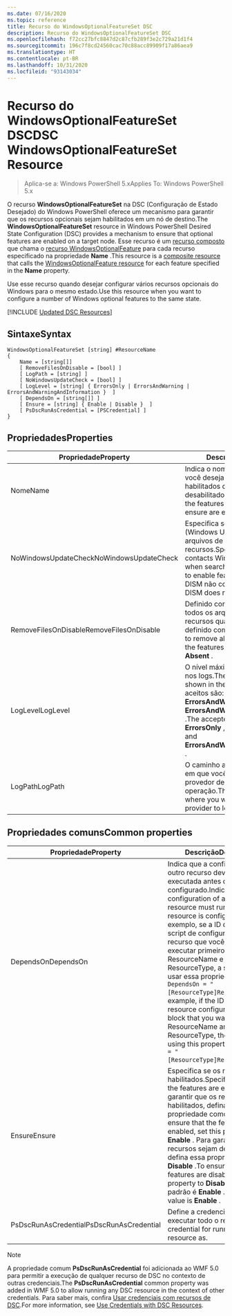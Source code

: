 ```yaml
---
ms.date: 07/16/2020
ms.topic: reference
title: Recurso do WindowsOptionalFeatureSet DSC
description: Recurso do WindowsOptionalFeatureSet DSC
ms.openlocfilehash: f72cc27bfc8847d2c87cfb289f3e2c729a21d1f4
ms.sourcegitcommit: 196c7f8cd24560cac70c88acc89909f17a86aea9
ms.translationtype: HT
ms.contentlocale: pt-BR
ms.lasthandoff: 10/31/2020
ms.locfileid: "93143034"
---
```

# <a name="dsc-windowsoptionalfeatureset-resource"></a><span data-ttu-id="0c53e-103">Recurso do WindowsOptionalFeatureSet DSC</span><span class="sxs-lookup"><span data-stu-id="0c53e-103">DSC WindowsOptionalFeatureSet Resource</span></span>

> <span data-ttu-id="0c53e-104">Aplica-se a: Windows PowerShell 5.x</span><span class="sxs-lookup"><span data-stu-id="0c53e-104">Applies To: Windows PowerShell 5.x</span></span>

<span data-ttu-id="0c53e-105">O recurso **WindowsOptionalFeatureSet** na DSC (Configuração de Estado Desejado) do Windows PowerShell oferece um mecanismo para garantir que os recursos opcionais sejam habilitados em um nó de destino.</span><span class="sxs-lookup"><span data-stu-id="0c53e-105">The **WindowsOptionalFeatureSet** resource in Windows PowerShell Desired State Configuration (DSC) provides a mechanism to ensure that optional features are enabled on a target node.</span></span> <span data-ttu-id="0c53e-106">Esse recurso é um [recurso composto](../../../resources/authoringResourceComposite.md) que chama o [recurso WindowsOptionalFeature](windowsOptionalFeatureResource.md) para cada recurso especificado na propriedade **Name** .</span><span class="sxs-lookup"><span data-stu-id="0c53e-106">This resource is a [composite resource](../../../resources/authoringResourceComposite.md) that calls the [WindowsOptionalFeature resource](windowsOptionalFeatureResource.md) for each feature specified in the **Name** property.</span></span>

<span data-ttu-id="0c53e-107">Use esse recurso quando desejar configurar vários recursos opcionais do Windows para o mesmo estado.</span><span class="sxs-lookup"><span data-stu-id="0c53e-107">Use this resource when you want to configure a number of Windows optional features to the same state.</span></span>

[!INCLUDE [Updated DSC Resources](../../../../../includes/dsc-resources.md)]

## <a name="syntax"></a><span data-ttu-id="0c53e-108">Sintaxe</span><span class="sxs-lookup"><span data-stu-id="0c53e-108">Syntax</span></span>

```Syntax
WindowsOptionalFeatureSet [string] #ResourceName
{
    Name = [string[]]
    [ RemoveFilesOnDisable = [bool] ]
    [ LogPath = [string] ]
    [ NoWindowsUpdateCheck = [bool] ]
    [ LogLevel = [string] { ErrorsOnly | ErrorsAndWarning | ErrorsAndWarningAndInformation }  ]
    [ DependsOn = [string[]] ]
    [ Ensure = [string] { Enable | Disable }  ]
    [ PsDscRunAsCredential = [PSCredential] ]
}
```

## <a name="properties"></a><span data-ttu-id="0c53e-109">Propriedades</span><span class="sxs-lookup"><span data-stu-id="0c53e-109">Properties</span></span>

|<span data-ttu-id="0c53e-110">Propriedade</span><span class="sxs-lookup"><span data-stu-id="0c53e-110">Property</span></span> |<span data-ttu-id="0c53e-111">Descrição</span><span class="sxs-lookup"><span data-stu-id="0c53e-111">Description</span></span> |
|---|---|
|<span data-ttu-id="0c53e-112">Nome</span><span class="sxs-lookup"><span data-stu-id="0c53e-112">Name</span></span> |<span data-ttu-id="0c53e-113">Indica o nome dos recursos que você deseja garantir que estejam habilitados ou desabilitados.</span><span class="sxs-lookup"><span data-stu-id="0c53e-113">Indicates the name of the features that you want to ensure are enabled or disabled.</span></span> |
|<span data-ttu-id="0c53e-114">NoWindowsUpdateCheck</span><span class="sxs-lookup"><span data-stu-id="0c53e-114">NoWindowsUpdateCheck</span></span> |<span data-ttu-id="0c53e-115">Especifica se o DISM contata o WU (Windows Update) ao procurar os arquivos de origem para habilitar recursos.</span><span class="sxs-lookup"><span data-stu-id="0c53e-115">Specifies whether DISM contacts Windows Update (WU) when searching for the source files to enable features.</span></span> <span data-ttu-id="0c53e-116">Se `$true`, o DISM não contatará o WU.</span><span class="sxs-lookup"><span data-stu-id="0c53e-116">If `$true`, DISM does not contact WU.</span></span> |
|<span data-ttu-id="0c53e-117">RemoveFilesOnDisable</span><span class="sxs-lookup"><span data-stu-id="0c53e-117">RemoveFilesOnDisable</span></span> |<span data-ttu-id="0c53e-118">Definido como `$true` para remover todos os arquivos associados aos recursos quando **Ensure** está definido como **Absent** .</span><span class="sxs-lookup"><span data-stu-id="0c53e-118">Set to `$true` to remove all files associated with the features when **Ensure** is set to **Absent** .</span></span> |
|<span data-ttu-id="0c53e-119">LogLevel</span><span class="sxs-lookup"><span data-stu-id="0c53e-119">LogLevel</span></span> |<span data-ttu-id="0c53e-120">O nível máximo de saída mostrado nos logs.</span><span class="sxs-lookup"><span data-stu-id="0c53e-120">The maximum output level shown in the logs.</span></span> <span data-ttu-id="0c53e-121">Os valores aceitos são: **ErrorsOnly** , **ErrorsAndWarning** e **ErrorsAndWarningAndInformation** .</span><span class="sxs-lookup"><span data-stu-id="0c53e-121">The accepted values are: **ErrorsOnly** , **ErrorsAndWarning** , and **ErrorsAndWarningAndInformation** .</span></span> |
|<span data-ttu-id="0c53e-122">LogPath</span><span class="sxs-lookup"><span data-stu-id="0c53e-122">LogPath</span></span> |<span data-ttu-id="0c53e-123">O caminho até um arquivo de log em que você deseja que o provedor de recursos registre a operação.</span><span class="sxs-lookup"><span data-stu-id="0c53e-123">The path to a log file where you want the resource provider to log the operation.</span></span> |

## <a name="common-properties"></a><span data-ttu-id="0c53e-124">Propriedades comuns</span><span class="sxs-lookup"><span data-stu-id="0c53e-124">Common properties</span></span>

|<span data-ttu-id="0c53e-125">Propriedade</span><span class="sxs-lookup"><span data-stu-id="0c53e-125">Property</span></span> |<span data-ttu-id="0c53e-126">Descrição</span><span class="sxs-lookup"><span data-stu-id="0c53e-126">Description</span></span> |
|---|---|
|<span data-ttu-id="0c53e-127">DependsOn</span><span class="sxs-lookup"><span data-stu-id="0c53e-127">DependsOn</span></span> |<span data-ttu-id="0c53e-128">Indica que a configuração de outro recurso deve ser executada antes de ele ser configurado.</span><span class="sxs-lookup"><span data-stu-id="0c53e-128">Indicates that the configuration of another resource must run before this resource is configured.</span></span> <span data-ttu-id="0c53e-129">Por exemplo, se a ID do bloco de script de configuração do recurso que você deseja executar primeiro for ResourceName e seu tipo for ResourceType, a sintaxe para usar essa propriedade será `DependsOn = "[ResourceType]ResourceName"`.</span><span class="sxs-lookup"><span data-stu-id="0c53e-129">For example, if the ID of the resource configuration script block that you want to run first is ResourceName and its type is ResourceType, the syntax for using this property is `DependsOn = "[ResourceType]ResourceName"`.</span></span> |
|<span data-ttu-id="0c53e-130">Ensure</span><span class="sxs-lookup"><span data-stu-id="0c53e-130">Ensure</span></span> |<span data-ttu-id="0c53e-131">Especifica se os recursos estão habilitados.</span><span class="sxs-lookup"><span data-stu-id="0c53e-131">Specifies whether the features are enabled.</span></span> <span data-ttu-id="0c53e-132">Para garantir que os recursos sejam habilitados, defina essa propriedade como **Enable** .</span><span class="sxs-lookup"><span data-stu-id="0c53e-132">To ensure that the features are enabled, set this property to **Enable** .</span></span> <span data-ttu-id="0c53e-133">Para garantir que os recursos sejam desabilitados, defina essa propriedade como **Disable** .</span><span class="sxs-lookup"><span data-stu-id="0c53e-133">To ensure that the features are disabled, set the property to **Disable** .</span></span> <span data-ttu-id="0c53e-134">O valor padrão é **Enable** .</span><span class="sxs-lookup"><span data-stu-id="0c53e-134">The default value is **Enable** .</span></span> |
|<span data-ttu-id="0c53e-135">PsDscRunAsCredential</span><span class="sxs-lookup"><span data-stu-id="0c53e-135">PsDscRunAsCredential</span></span> |<span data-ttu-id="0c53e-136">Define a credencial para executar todo o recurso.</span><span class="sxs-lookup"><span data-stu-id="0c53e-136">Sets the credential for running the entire resource as.</span></span> |

> [!NOTE]
> <span data-ttu-id="0c53e-137">A propriedade comum **PsDscRunAsCredential** foi adicionada ao WMF 5.0 para permitir a execução de qualquer recurso de DSC no contexto de outras credenciais.</span><span class="sxs-lookup"><span data-stu-id="0c53e-137">The **PsDscRunAsCredential** common property was added in WMF 5.0 to allow running any DSC resource in the context of other credentials.</span></span> <span data-ttu-id="0c53e-138">Para saber mais, confira [Usar credenciais com recursos de DSC](../../../configurations/runasuser.md).</span><span class="sxs-lookup"><span data-stu-id="0c53e-138">For more information, see [Use Credentials with DSC Resources](../../../configurations/runasuser.md).</span></span>
